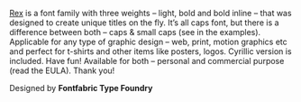 [Rex](http://www.fontfabric.com/rex-free-font/) is a font family with three weights – light, bold and bold inline – that was designed to create unique titles on the fly. It’s all caps font, but there is a difference between both – caps & small caps (see in the examples). Applicable for any type of graphic design – web, print, motion graphics etc and perfect for t-shirts and other items like posters, logos. Cyrillic version is included. Have fun!
Available for both – personal and commercial purpose (read the EULA). Thank you!

Designed by **Fontfabric Type Foundry**
